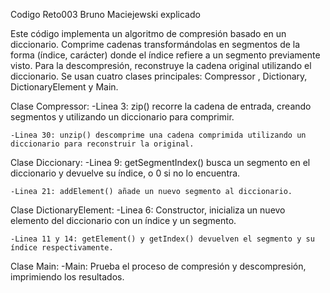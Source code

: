 Codigo Reto003 Bruno Maciejewski explicado

Este código implementa un algoritmo de compresión basado en un diccionario. Comprime cadenas transformándolas en segmentos de la forma (índice, carácter) donde el índice refiere a un segmento previamente visto. Para la descompresión, reconstruye la cadena original utilizando el diccionario. Se usan cuatro clases principales: Compressor , Dictionary, DictionaryElement  y Main.

Clase Compressor:
    -Linea 3: zip() recorre la cadena de entrada, creando segmentos y utilizando un diccionario para comprimir.

    -Linea 30: unzip() descomprime una cadena comprimida utilizando un diccionario para reconstruir la original.

Clase Diccionary:
    -Linea 9: getSegmentIndex() busca un segmento en el diccionario y devuelve su índice, o 0 si no lo encuentra.

    -Linea 21: addElement() añade un nuevo segmento al diccionario.

Clase DictionaryElement:
    -Linea 6: Constructor, inicializa un nuevo elemento del diccionario con un índice y un segmento.

    -Linea 11 y 14: getElement() y getIndex() devuelven el segmento y su índice respectivamente.

Clase Main:
    -Main: Prueba el proceso de compresión y descompresión, imprimiendo los resultados.